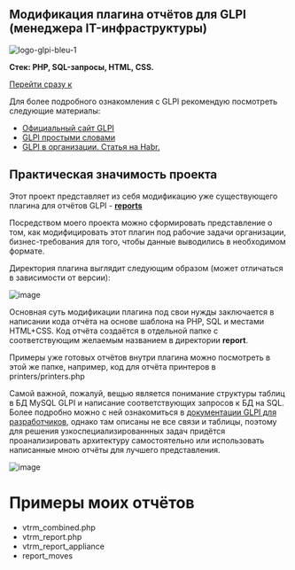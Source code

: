 ## Модификация плагина отчётов для GLPI (менеджера IT-инфраструктуры)

![logo-glpi-bleu-1](https://github.com/boumer7/glpi-inventory-plugin/assets/33152397/4b97ef85-ce5f-4e26-8a5d-f13f8165d499)

**Стек: PHP, SQL-запросы, HTML, CSS.**

[Перейти сразу к](#примеры-моих-отчётов)

Для более подробного ознакомления с GLPI рекомендую посмотреть следующие материалы:
* [Официальный сайт GLPI](https://glpi-project.org/)
* [GLPI простыми словами](https://www.dmosk.ru/terminus.php?object=glpi)
* [GLPI в организации. Статья на Habr.](https://habr.com/ru/articles/312522/)

## Практическая значимость проекта
Этот проект представляет из себя модификацию уже существующего плагина для отчётов GLPI - [**reports**](https://github.com/yllen/reports)

Посредством моего проекта можно сформировать представление о том, как модифицировать этот плагин под рабочие задачи организации, бизнес-требования для того, чтобы данные выводились в необходимом формате.

Директория плагина выглядит следующим образом (может отличаться в зависимости от версии):

![image](https://github.com/boumer7/glpi-inventory-plugin/assets/33152397/eff6e911-edbb-48a2-aa63-54e255a65df4)


Основная суть модификации плагина под свои нужды заключается в написании кода отчёта на основе шаблона на PHP, SQL и местами HTML+CSS.
Код отчёта создаётся в отдельной папке с соответствующим желаемым названием в директории **report**.

Примеры уже готовых отчётов внутри плагина можно посмотреть в этой же папке, например, код для отчёта принтеров в printers/printers.php

Самой важной, пожалуй, вещью является понимание структуры таблиц в БД MySQL GLPI и написание соответствующих запросов к БД на SQL.
Более подробно можно с ней ознакомиться в [документации GLPI для разработчиков](https://glpi-developer-documentation.readthedocs.io/en/master/devapi/database/dbmodel.html), однако там описаны не все связи и таблицы, поэтому для решения узкоспециализированнных задач придётся проанализировать архитектуру самостоятельно или использовать написанные мною отчёты для лучшего представления.

![image](https://glpi-developer-documentation.readthedocs.io/en/master/_images/db_model_computer.png)

<a id="examples"></a>
# Примеры моих отчётов
* vtrm_combined.php
* vtrm_report.php
* vtrm_report_appliance
* report_moves
